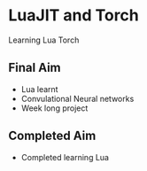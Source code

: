 # LuaJIT and Torch
Learning Lua Torch
## Final Aim
* Lua learnt
* Convulational Neural networks
* Week long project
## Completed Aim
* Completed learning Lua
